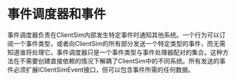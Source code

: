 # 事件调度器和事件

事件调度器负责在ClientSim内部发生特定事件时通知其他系统。一个行为可以订阅一个事件类型，或者向ClientSim的所有部分发送一个特定类型的事件，而无需知道谁将处理它。事件调度器只是一个事件类型与事件处理器配对的集合。这种方法在不需要创建直接依赖的情况下解耦了ClientSim中的不同系统。所有发送的事件必须扩展IClientSimEvent接口，但可以包含事件所需的任何数据。